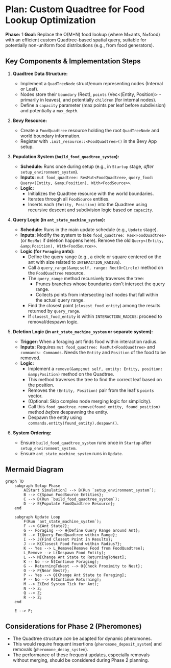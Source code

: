 # Plan: Custom Quadtree for Food Lookup Optimization

**Phase:** 1
**Goal:** Replace the O(M*N) food lookup (where M=ants, N=food) with an efficient custom Quadtree-based spatial query, suitable for potentially non-uniform food distributions (e.g., from food generators).

## Key Components &amp; Implementation Steps

1.  **Quadtree Data Structure:**
    *   Implement a `QuadTreeNode` struct/enum representing nodes (Internal or Leaf).
    *   Nodes store their `boundary` (Rect), `points` (Vec<(Entity, Position)> - primarily in leaves), and potentially `children` (for internal nodes).
    *   Define a `capacity` parameter (max points per leaf before subdivision) and potentially a `max_depth`.

2.  **Bevy Resource:**
    *   Create a `FoodQuadtree` resource holding the root `QuadTreeNode` and world boundary information.
    *   Register with `.init_resource::<FoodQuadtree>()` in the Bevy App setup.

3.  **Population System (`build_food_quadtree_system`):**
    *   **Schedule:** Runs once during setup (e.g., in `Startup` stage, *after* `setup_environment_system`).
    *   **Inputs:** `mut food_quadtree: ResMut<FoodQuadtree>`, `query_food: Query<(Entity, &amp;Position), With<FoodSource>>`.
    *   **Logic:**
        *   Initializes the Quadtree resource with the world boundaries.
        *   Iterates through all `FoodSource` entities.
        *   Inserts each `(Entity, Position)` into the Quadtree using recursive descent and subdivision logic based on `capacity`.

4.  **Query Logic (in `ant_state_machine_system`):**
    *   **Schedule:** Runs in the main update schedule (e.g., `Update` stage).
    *   **Inputs:** Modify the system to take `food_quadtree: Res<FoodQuadtree>` (or `ResMut` if deletion happens here). Remove the old `Query<(Entity, &amp;Position), With<FoodSource>>`.
    *   **Logic (for `Foraging` ants):**
        *   Define the query range (e.g., a circle or square centered on the ant with size related to `INTERACTION_RADIUS`).
        *   Call a `query_range(&amp;self, range: RectOrCircle)` method on the `FoodQuadtree` resource.
        *   The `query_range` method recursively traverses the tree:
            *   Prunes branches whose boundaries don't intersect the query range.
            *   Collects points from intersecting leaf nodes that fall within the actual query range.
        *   Find the closest point (`closest_food_entity`) among the results returned by `query_range`.
        *   If `closest_food_entity` is within `INTERACTION_RADIUS`: proceed to removal/despawn logic.

5.  **Deletion Logic (in `ant_state_machine_system` or separate system):**
    *   **Trigger:** When a foraging ant finds food within interaction radius.
    *   **Inputs:** Requires `mut food_quadtree: ResMut<FoodQuadtree>` and `commands: Commands`. Needs the `Entity` and `Position` of the food to be removed.
    *   **Logic:**
        *   Implement a `remove(&amp;mut self, entity: Entity, position: &amp;Position)` method on the Quadtree.
        *   This method traverses the tree to find the correct leaf based on the position.
        *   Removes the `(Entity, Position)` pair from the leaf's `points` vector.
        *   (Optional: Skip complex node merging logic for simplicity).
        *   Call this `food_quadtree.remove(found_entity, found_position)` method *before* despawning the entity.
        *   Despawn the entity using `commands.entity(found_entity).despawn()`.

6.  **System Ordering:**
    *   Ensure `build_food_quadtree_system` runs once in `Startup` after `setup_environment_system`.
    *   Ensure `ant_state_machine_system` runs in `Update`.

## Mermaid Diagram

```mermaid
graph TD
    subgraph Setup Phase
        A[Start Simulation] --> B(Run `setup_environment_system`);
        B --> C{Spawn FoodSource Entities};
        C --> D(Run `build_food_quadtree_system`);
        D --> E{Populate FoodQuadtree Resource};
    end

    subgraph Update Loop
        F(Run `ant_state_machine_system`);
        F --> G{Ant State?};
        G -- Foraging --> H{Define Query Range around Ant};
        H --> I{Query FoodQuadtree within Range};
        I --> J{Find Closest Point in Results};
        J --> K{Closest Food Found within Radius?};
        K -- Yes --> L_Remove[Remove Food from FoodQuadtree];
        L_Remove --> L(Despawn Food Entity);
        L --> M[Change Ant State to ReturningToNest];
        K -- No --> N[Continue Foraging];
        G -- ReturningToNest --> O{Check Proximity to Nest};
        O --> P{Near Nest?};
        P -- Yes --> Q[Change Ant State to Foraging];
        P -- No --> R[Continue Returning];
        M --> Z(End System Tick for Ant);
        N --> Z;
        Q --> Z;
        R --> Z;
    end

    E --> F;
```

## Considerations for Phase 2 (Pheromones)

*   The Quadtree structure *can* be adapted for dynamic pheromones.
*   This would require frequent insertions (`pheromone_deposit_system`) and removals (`pheromone_decay_system`).
*   The performance of these frequent updates, especially removals without merging, should be considered during Phase 2 planning.